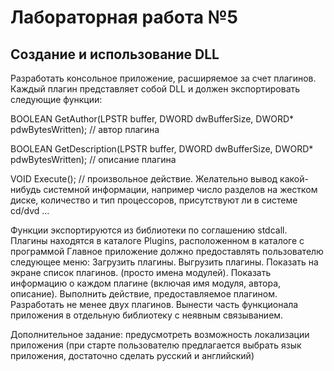 # Лабораторная работа №5
## Создание и использование DLL
Разработать консольное приложение, расширяемое за счет плагинов. Каждый плагин представляет собой DLL и должен экспортировать следующие функции:

BOOLEAN GetAuthor(LPSTR buffer, DWORD dwBufferSize, DWORD* pdwBytesWritten); // автор плагина

BOOLEAN GetDescription(LPSTR buffer, DWORD dwBufferSize, DWORD* pdwBytesWritten); // описание плагина
 
VOID Execute(); // произвольное действие. Желательно вывод какой-нибудь системной информации, например число разделов на жестком диске, количество и тип процессоров, присутствуют ли в системе cd/dvd …
 
Функции экспортируются из библиотеки по соглашению stdcall. Плагины находятся в каталоге Plugins, расположенном в каталоге с программой
Главное приложение должно предоставлять пользователю следующее меню:
Загрузить плагины.
Выгрузить плагины.
Показать на экране список плагинов. (просто имена модулей).
Показать информацию о каждом плагине (включая имя модуля, автора, описание).
Выполнить действие, предоставляемое плагином.
Разработать не менее двух плагинов.
Вынести часть функционала приложения в отдельную библиотеку с неявным связыванием.

Дополнительное задание: предусмотреть возможность локализации приложения (при старте пользователю предлагается выбрать язык приложения, достаточно сделать русский и английский)




